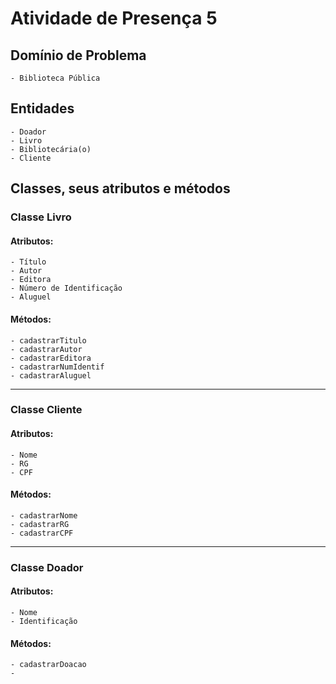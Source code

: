 # Atividade de Presença 5

## Domínio de Problema
    - Biblioteca Pública

## Entidades
    - Doador
    - Livro
    - Bibliotecária(o)
    - Cliente

## Classes, seus atributos e métodos

### Classe Livro
#### Atributos:
    - Título
    - Autor
    - Editora
    - Número de Identificação
    - Aluguel
#### Métodos:
    - cadastrarTitulo
    - cadastrarAutor
    - cadastrarEditora
    - cadastrarNumIdentif
    - cadastrarAluguel

---

### Classe Cliente
#### Atributos:
    - Nome
    - RG
    - CPF
#### Métodos:
    - cadastrarNome
    - cadastrarRG
    - cadastrarCPF

---

### Classe Doador
#### Atributos:
    - Nome
    - Identificação

#### Métodos:
    - cadastrarDoacao
    - 